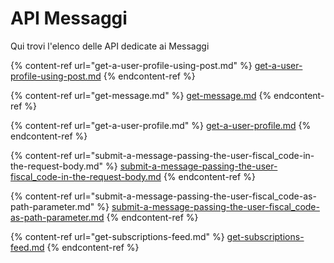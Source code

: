 # API Messaggi

Qui trovi l'elenco delle API dedicate ai Messaggi

{% content-ref url="get-a-user-profile-using-post.md" %}
[get-a-user-profile-using-post.md](get-a-user-profile-using-post.md)
{% endcontent-ref %}

{% content-ref url="get-message.md" %}
[get-message.md](get-message.md)
{% endcontent-ref %}

{% content-ref url="get-a-user-profile.md" %}
[get-a-user-profile.md](get-a-user-profile.md)
{% endcontent-ref %}

{% content-ref url="submit-a-message-passing-the-user-fiscal_code-in-the-request-body.md" %}
[submit-a-message-passing-the-user-fiscal\_code-in-the-request-body.md](submit-a-message-passing-the-user-fiscal\_code-in-the-request-body.md)
{% endcontent-ref %}

{% content-ref url="submit-a-message-passing-the-user-fiscal_code-as-path-parameter.md" %}
[submit-a-message-passing-the-user-fiscal\_code-as-path-parameter.md](submit-a-message-passing-the-user-fiscal\_code-as-path-parameter.md)
{% endcontent-ref %}

{% content-ref url="get-subscriptions-feed.md" %}
[get-subscriptions-feed.md](get-subscriptions-feed.md)
{% endcontent-ref %}
